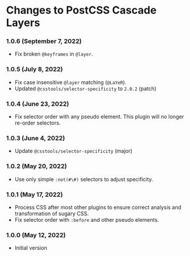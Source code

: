 # Changes to PostCSS Cascade Layers

### 1.0.6 (September 7, 2022)

- Fix broken `@keyframes` in `@layer`.

### 1.0.5 (July 8, 2022)

- Fix case insensitive `@layer` matching (`@LaYeR`).
- Updated `@csstools/selector-specificity` to `2.0.2` (patch)

### 1.0.4 (June 23, 2022)

- Fix selector order with any pseudo element. This plugin will no longer re-order selectors.

### 1.0.3 (June 4, 2022)

- Update `@csstools/selector-specificity` (major)

### 1.0.2 (May 20, 2022)

- Use only simple `:not(#\#)` selectors to adjust specificity.

### 1.0.1 (May 17, 2022)

- Process CSS after most other plugins to ensure correct analysis and transformation of sugary CSS.
- Fix selector order with `:before` and other pseudo elements.

### 1.0.0 (May 12, 2022)

- Initial version

